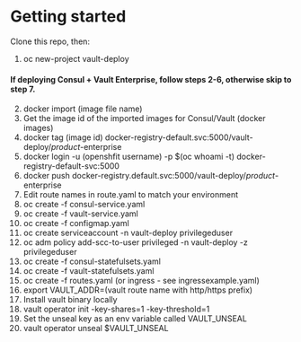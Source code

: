 # Getting started

Clone this repo, then:
1. oc new-project vault-deploy
#### If deploying Consul + Vault Enterprise, follow steps 2-6, otherwise skip to step 7.
2. docker import (image file name)
3. Get the image id of the imported images for Consul/Vault (docker images)
4. docker tag (image id) docker-registry-default.svc:5000/vault-deploy/*product*-enterprise
5. docker login -u (openshfit username) -p $(oc whoami -t) docker-registry-default-svc:5000
6. docker push docker-registry.default.svc:5000/vault-deploy/*product*-enterprise
7. Edit route names in route.yaml to match your environment
8. oc create -f consul-service.yaml
9. oc create -f vault-service.yaml
10. oc create -f configmap.yaml
11. oc create serviceaccount -n vault-deploy privilegeduser
12. oc adm policy add-scc-to-user privileged -n vault-deploy -z privilegeduser
13. oc create -f consul-statefulsets.yaml
14. oc create -f vault-statefulsets.yaml
15. oc create -f routes.yaml (or ingress - see ingressexample.yaml)
16. export VAULT_ADDR=(vault route name with http/https prefix)
17. Install vault binary locally
18. vault operator init -key-shares=1 -key-threshold=1
19. Set the unseal key as an env variable called VAULT_UNSEAL
20. vault operator unseal $VAULT_UNSEAL
